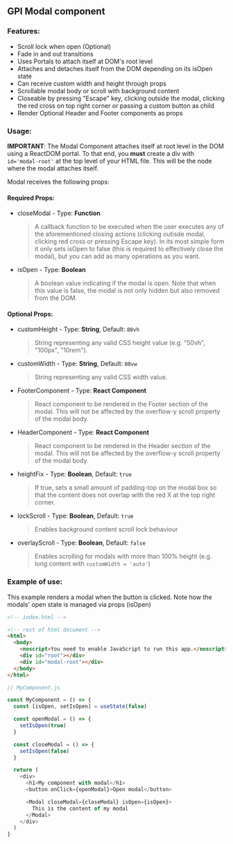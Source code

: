 ## GPI Modal component

### Features:

- Scroll lock when open (Optional)
- Fade in and out transitions
- Uses Portals to attach itself at DOM's root level
- Attaches and detaches itself from the DOM depending on its isOpen state
- Can receive custom width and height through props
- Scrollable modal body or scroll with background content
- Closeable by pressing "Escape" key, clicking outside the modal, clicking the red cross on top right corner or passing a custom button as child
- Render Optional Header and Footer components as props

### Usage:

**IMPORTANT**: The Modal Component attaches itself at root level in the DOM using a ReactDOM portal. To that end, you **must** create a div with `id='modal-root'` at the top level of your HTML file. This will be the node where the modal attaches itself.

Modal receives the following props:

#### Required Props:

- closeModal - Type: **Function**
  > A callback function to be executed when the user executes any of the aforementioned closing actions (clicking outisde modal, clicking red cross or pressing Escape key). In its most simple form it only sets isOpen to false (this is required to effectively close the modal), but you can add as many operations as you want.
- isOpen - Type: **Boolean**
  > A boolean value indicating if the modal is open. Note that when this value is false, the modal is not only hidden but also removed from the DOM.

#### Optional Props:

- customHeight - Type: **String**, Default: `80vh`
  > String representing any valid CSS height value (e.g. "50vh", "100px", "10rem").
- customWidth - Type: **String**, Default: `80vw`
  > String representing any valid CSS width value.
- FooterComponent - Type: **React Component**
  > React component to be rendered in the Footer section of the modal. This will not be affected by the overflow-y scroll property of the modal body.
- HeaderComponent - Type: **React Component**
  > React component to be rendered in the Header section of the modal. This will not be affected by the overflow-y scroll property of the modal body.
- heightFix - Type: **Boolean**, Default: `true`
  > If true, sets a small amount of padding-top on the modal box so that the content does not overlap with the red X at the top right corner.
- lockScroll - Type: **Boolean**, Default: `true`
  > Enables background content scroll lock behaviour
- overlayScroll - Type: **Boolean**, Default: `false`
  > Enables scrolling for modals with more than 100% height (e.g. long content with `customWidth = 'auto'`)

### Example of use:

This example renders a modal when the button is clicked. Note how the modals' open state is managed via props (isOpen)

```html
<!-- index.html -->

<!-- rest of html document -->
<html>
  <body>
    <noscript>You need to enable JavaScript to run this app.</noscript>
    <div id="root"></div>
    <div id="modal-root"></div>
  </body>
</html>
```

```javascript
// MyComponent.js

const MyComponent = () => {
  const [isOpen, setIsOpen] = useState(false)

  const openModal = () => {
    setIsOpen(true)
  }

  const closeModal = () => {
    setIsOpen(false)
  }

  return (
    <div>
      <h1>My component with modal</h1>
      <button onClick={openModal}>Open modal</button>

      <Modal closeModal={closeModal} isOpen={isOpen}>
        This is the content of my modal
      </Modal>
    </div>
  )
}
```
